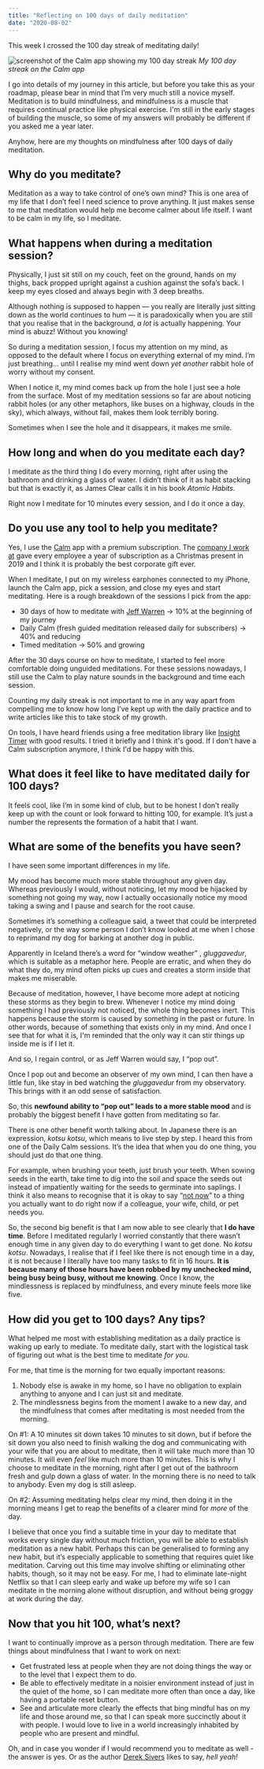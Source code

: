 ```yaml
---
title: "Reflecting on 100 days of daily meditation"
date: "2020-08-02"
---
```


This week I crossed the 100 day streak of meditating daily!

![screenshot of the Calm app showing my 100 day streak](images/calm-app-100-day-streak-nickang.JPG)
*My 100 day streak on the Calm app*

I go into details of my journey in this article, but before you take this as your roadmap, please bear in mind that I’m very much still a novice myself. Meditation is to build mindfulness, and mindfulness is a muscle that requires continual practice like physical exercise. I'm still in the early stages of building the muscle, so some of my answers will probably be different if you asked me a year later.

Anyhow, here are my thoughts on mindfulness after 100 days of daily meditation.

## Why do you meditate?

Meditation as a way to take control of one’s own mind? This is one area of my life that I don’t feel I need science to prove anything. It just makes sense to me that meditation would help me become calmer about life itself. I want to be calm in my life, so I meditate.

## What happens when during a meditation session?

Physically, I just sit still on my couch, feet on the ground, hands on my thighs, back propped upright against a cushion against the sofa’s back. I keep my eyes closed and always begin with 3 deep breaths.

Although nothing is supposed to happen — you really are literally just sitting down as the world continues to hum — it is paradoxically when you are still that you realise that in the background, *a lot* is actually happening. Your mind is abuzz! Without you knowing!

So during a meditation session, I focus my attention on my mind, as opposed to the default where I focus on everything external of my mind. I’m just breathing… until I realise my mind went down *yet another* rabbit hole of worry without my consent. 

When I notice it, my mind comes back up from the hole I just see a hole from the surface. Most of my meditation sessions so far are about noticing rabbit holes (or any other metaphors, like buses on a highway, clouds in the sky), which always, without fail, makes them look terribly boring.

Sometimes when I see the hole and it disappears, it makes me smile.

## How long and when do you meditate each day?

I meditate as the third thing I do every morning, right after using the bathroom and drinking a glass of water. I didn’t think of it as habit stacking but that is exactly it, as James Clear calls it in his book *Atomic Habits*.

Right now I meditate for 10 minutes every session, and I do it once a day.

## Do you use any tool to help you meditate?

Yes, I use the [Calm](https://www.calm.com/) app with a premium subscription. The [company I work at](https://smartly.io) gave every employee a year of subscription as a Christmas present in 2019 and I think it is probably the best corporate gift ever.

When I meditate, I put on my wireless earphones connected to my iPhone, launch the Calm app, pick a session, and close my eyes and start meditating. Here is a rough breakdown of the sessions I pick from the app:

- 30 days of how to meditate with [Jeff Warren](https://jeffwarren.org/) -> 10% at the beginning of my journey
- Daily Calm (fresh guided meditation released daily for subscribers) -> 40% and reducing
- Timed meditation -> 50% and growing

After the 30 days course on how to meditate, I started to feel more comfortable doing unguided meditations. For these sessions nowadays, I still use the Calm to play nature sounds in the background and time each session. 

Counting my daily streak is not important to me in any way apart from compelling me to know how long I’ve kept up with the daily practice and to write articles like this to take stock of my growth.

On tools, I have heard friends using a free meditation library like [Insight Timer](https://insighttimer.com/) with good results. I tried it briefly and I think it's good. If I don't have a Calm subscription anymore, I think I'd be happy with this.

## What does it feel like to have meditated daily for 100 days?

It feels cool, like I’m in some kind of club, but to be honest I don’t really keep up with the count or look forward to hitting 100, for example. It’s just a number the represents the formation of a habit that I want.

## What are some of the benefits you have seen?

I have seen some important differences in my life.

My mood has become much more stable throughout any given day. Whereas previously I would, without noticing, let my mood be hijacked by something not going my way, now I actually occasionally notice my mood taking a swing and I pause and search for the root cause.

Sometimes it’s something a colleague said, a tweet that could be interpreted negatively, or the way some person I don’t know looked at me when I chose to reprimand my dog for barking at another dog in public. 

Apparently in Iceland there’s a word for “window weather” , *gluggavedur*, which is suitable as a metaphor here. People are erratic, and when they do what they do, my mind often picks up cues and creates a storm inside that makes me miserable.

Because of meditation, however, I have become more adept at noticing these storms as they begin to brew. Whenever I notice my mind doing something I had previously not noticed, the whole thing becomes inert. This happens because the storm is caused by something in the past or future. In other words, because of something that exists only in my mind. And once I see that for what it is, I'm reminded that the only way it can stir things up inside me is if I let it.

And so, I regain control, or as Jeff Warren would say, I “pop out”.

Once I pop out and become an observer of my own mind, I can then have a little fun, like stay in bed watching the *gluggavedur* from my observatory. This brings with it an odd sense of satisfaction.

So, this **newfound ability to “pop out” leads to a more stable mood** and is probably the biggest benefit I have gotten from meditating so far.

There is one other benefit worth talking about. In Japanese there is an expression, *kotsu kotsu*, which means to live step by step. I heard this from one of the Daily Calm sessions. It’s the idea that when you do one thing, you should just do that one thing.

For example, when brushing your teeth, just brush your teeth. When sowing seeds in the earth, take time to dig into the soil and space the seeds out instead of impatiently waiting for the seeds to germinate into saplings. I think it also means to recognise that it is okay to say “[not now](/2020-07-10-not-now)” to a thing you actually want to do right now if a colleague, your wife, child, or pet needs you.

So, the second big benefit is that I am now able to see clearly that **I do have time**. Before I meditated regularly I worried constantly that there wasn’t enough time in any given day to do everything I want to get done. No *kotsu kotsu*. Nowadays, I realise that if I feel like there is not enough time in a day, it is not because I literally have too many tasks to fit in 16 hours. **It is because many of those hours have been robbed by my unchecked mind, being busy being busy, without me knowing**. Once I know, the mindlessness is replaced by mindfulness, and every minute feels more like five.

## How did you get to 100 days? Any tips?

What helped me most with establishing meditation as a daily practice is waking up early to mediate. To meditate daily, start with the logistical task of figuring out what is the best time to meditate *for you*.

For me, that time is the morning for two equally important reasons:

1. Nobody else is awake in my home, so I have no obligation to explain anything to anyone and I can just sit and meditate.
2. The mindlessness begins from the moment I awake to a new day, and the mindfulness that comes after meditating is most needed from the morning.

On #1: A 10 minutes sit down takes 10 minutes to sit down, but if before the sit down you also need to finish walking the dog and communicating with your wife that you are about to meditate, then it will take much more than 10 minutes. It will even *feel* like much more than 10 minutes. This is why I choose to meditate in the morning, right after I get out of the bathroom fresh and gulp down a glass of water. In the morning there is no need to talk to anybody. Even my dog is still asleep.

On #2: Assuming meditating helps clear my mind, then doing it in the morning means I get to reap the benefits of a clearer mind for *more* of the day.

I believe that once you find a suitable time in your day to meditate that works every single day without much friction, you will be able to establish meditation as a new habit. Perhaps this can be generalised to forming any new habit, but it’s especially applicable to something that requires quiet like meditation. Carving out this time may involve shifting or eliminating other habits, though, so it may not be easy. For me, I had to eliminate late-night Netflix so that I can sleep early and wake up before my wife so I can meditate in the morning alone without disruption, and without being groggy at work during the day.

## Now that you hit 100, what’s next?

I want to continually improve as a person through meditation. There are few things about mindfulness that I want to work on next:

- Get frustrated less at people when they are not doing things the way or to the level that I expect them to do.
- Be able to effectively meditate in a noisier environment instead of just in the quiet of the home, so I can meditate more often than once a day, like having a portable reset button.
- See and articulate more clearly the effects that bing mindful has on my life and those around me, so that I can speak more succinctly about it with people. I would love to live in a world increasingly inhabited by people who are present and mindful.

Oh, and in case you wonder if I would recommend you to meditate as well - the answer is yes. Or as the author [Derek Sivers](https://sivers.org/hellyeah) likes to say, *hell yeah!*